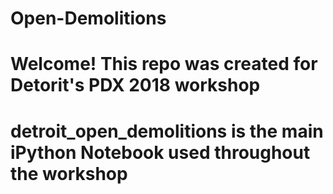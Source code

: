 # Open-Demolitions
# Welcome! This repo was created for Detorit's PDX 2018 workshop 
# detroit_open_demolitions is the main iPython Notebook used throughout the workshop 
